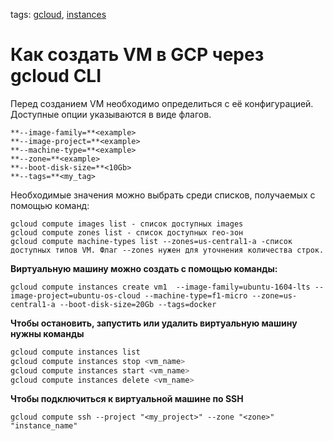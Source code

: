 tags:
[gcloud](https://github.com/search?q=user%3Abaikulov+repo%3Abaikulov%2Finstructions+tags%3A+gcloud+in%3Afile&type=code),
[instances](https://github.com/search?q=user%3Abaikulov+repo%3Abaikulov%2Finstructions+tags%3A+instances+in%3Afile&type=code)
# Как создать VM в GCP через gcloud CLI

Перед созданием VM необходимо определиться с её конфигурацией. Доступные опции указываются в виде флагов.
```
**--image-family=**<example>    
**--image-project=**<example>    
**--machine-type=**<example>    
**--zone=**<example>
**--boot-disk-size=**<10Gb>
**--tags=**<my_tag>
```

Необходимые значения можно выбрать среди списков, получаемых с помощью команд:

```
gcloud compute images list - список доступных images
gcloud compute zones list - список доступных гео-зон
gcloud compute machine-types list --zones=us-central1-a -список доступных типов VM. Флаг --zones нужен для уточнения количества строк.

```

**Виртуальную машину можно создать с помощью команды:**
```
gcloud compute instances create vm1  --image-family=ubuntu-1604-lts --image-project=ubuntu-os-cloud --machine-type=f1-micro --zone=us-central1-a --boot-disk-size=20Gb --tags=docker
```

**Чтобы остановить, запустить или удалить виртуальную машину нужны команды**
```bash
gcloud compute instances list
gcloud compute instances stop <vm_name>
gcloud compute instances start <vm_name>
gcloud compute instances delete <vm_name>
```

**Чтобы подключиться к виртуальной машине по SSH**
```
gcloud compute ssh --project "<my_project>" --zone "<zone>" "instance_name"
```